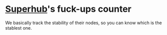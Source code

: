# [Superhub](https://superhub.host)'s fuck-ups counter

We basically track the stability of their nodes, so you can know which is the stablest one.

